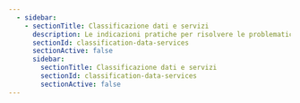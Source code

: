 ```yaml
---
  - sidebar:
    - sectionTitle: Classificazione dati e servizi
      description: Le indicazioni pratiche per risolvere le problematiche tecniche ricorrenti
      sectionId: classification-data-services
      sectionActive: false
      sidebar:
        sectionTitle: Classificazione dati e servizi
        sectionId: classification-data-services
        sectionActive: false
---
```

